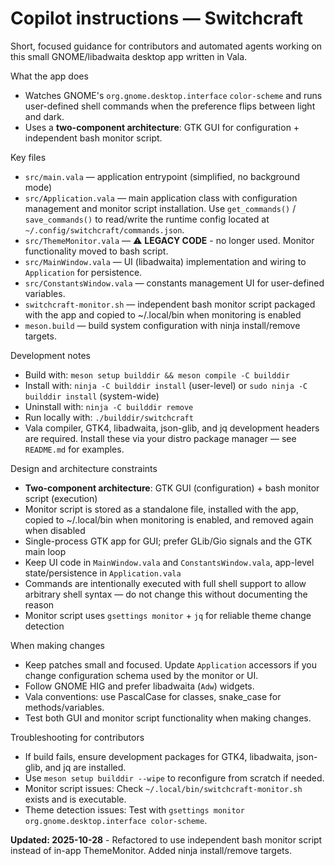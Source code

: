 <!-- Guidance for AI coding agents working on the Switchcraft repo. -->

# Copilot instructions — Switchcraft

Short, focused guidance for contributors and automated agents working on this small GNOME/libadwaita desktop app written in Vala.

What the app does
- Watches GNOME's `org.gnome.desktop.interface` `color-scheme` and runs user-defined shell commands when the preference flips between light and dark.
- Uses a **two-component architecture**: GTK GUI for configuration + independent bash monitor script.

Key files
- `src/main.vala` — application entrypoint (simplified, no background mode)
- `src/Application.vala` — main application class with configuration management and monitor script installation. Use `get_commands()` / `save_commands()` to read/write the runtime config located at `~/.config/switchcraft/commands.json`.
- `src/ThemeMonitor.vala` — ⚠️ **LEGACY CODE** - no longer used. Monitor functionality moved to bash script.
- `src/MainWindow.vala` — UI (libadwaita) implementation and wiring to `Application` for persistence.
- `src/ConstantsWindow.vala` — constants management UI for user-defined variables.
- `switchcraft-monitor.sh` — independent bash monitor script packaged with the app and copied to ~/.local/bin when monitoring is enabled
- `meson.build` — build system configuration with ninja install/remove targets.

Development notes
- Build with: `meson setup builddir && meson compile -C builddir`
- Install with: `ninja -C builddir install` (user-level) or `sudo ninja -C builddir install` (system-wide)
- Uninstall with: `ninja -C builddir remove`
- Run locally with: `./builddir/switchcraft`
- Vala compiler, GTK4, libadwaita, json-glib, and jq development headers are required. Install these via your distro package manager — see `README.md` for examples.

Design and architecture constraints
- **Two-component architecture**: GTK GUI (configuration) + bash monitor script (execution)
- Monitor script is stored as a standalone file, installed with the app, copied to ~/.local/bin when monitoring is enabled, and removed again when disabled
- Single-process GTK app for GUI; prefer GLib/Gio signals and the GTK main loop
- Keep UI code in `MainWindow.vala` and `ConstantsWindow.vala`, app-level state/persistence in `Application.vala`
- Commands are intentionally executed with full shell support to allow arbitrary shell syntax — do not change this without documenting the reason
- Monitor script uses `gsettings monitor` + `jq` for reliable theme change detection

When making changes
- Keep patches small and focused. Update `Application` accessors if you change configuration schema used by the monitor or UI.
- Follow GNOME HIG and prefer libadwaita (`Adw`) widgets.
- Vala conventions: use PascalCase for classes, snake_case for methods/variables.
- Test both GUI and monitor script functionality when making changes.

Troubleshooting for contributors
- If build fails, ensure development packages for GTK4, libadwaita, json-glib, and jq are installed.
- Use `meson setup builddir --wipe` to reconfigure from scratch if needed.
- Monitor script issues: Check `~/.local/bin/switchcraft-monitor.sh` exists and is executable.
- Theme detection issues: Test with `gsettings monitor org.gnome.desktop.interface color-scheme`.

**Updated: 2025-10-28** - Refactored to use independent bash monitor script instead of in-app ThemeMonitor. Added ninja install/remove targets.
